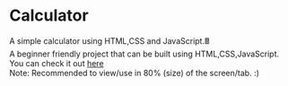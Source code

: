 # Calculator
A simple calculator using HTML,CSS and JavaScript.🖩 </br>
A beginner friendly project that can be built using HTML,CSS,JavaScript.</br>
You can check it out <a href="https://ksheera-calculator.netlify.app/">here</a></br>
Note: Recommended to view/use in 80% (size) of the screen/tab. :)
